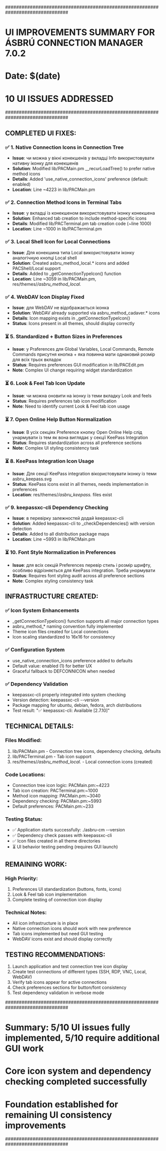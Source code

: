 ###############################################################################
# UI IMPROVEMENTS SUMMARY FOR ÁSBRÚ CONNECTION MANAGER 7.0.2
# Date: $(date)
# 10 UI ISSUES ADDRESSED
###############################################################################

## COMPLETED UI FIXES:

### ✅ 1. Native Connection Icons in Connection Tree
- **Issue**: чи можна у вікні конекшенів у вкладці Info використовувати нативну іконку для конекшенів
- **Solution**: Modified lib/PACMain.pm __recurLoadTree() to prefer native method icons
- **Details**: Added 'use_native_connection_icons' preference (default: enabled)
- **Location**: Line ~4223 in lib/PACMain.pm

### ✅ 2. Connection Method Icons in Terminal Tabs  
- **Issue**: у вкладці із конекшеном використовувати іконку конекшена
- **Solution**: Enhanced tab creation to include method-specific icons
- **Details**: Modified lib/PACTerminal.pm tab creation code (~line 1000)
- **Location**: Line ~1000 in lib/PACTerminal.pm

### ✅ 3. Local Shell Icon for Local Connections
- **Issue**: Для конекшина типа Local використовувати іконку аналогічную кнопці Local shell
- **Solution**: Created asbru_method_local.* icons and added PACShell/Local support
- **Details**: Added to _getConnectionTypeIcon() function
- **Location**: Line ~3059 in lib/PACMain.pm, res/themes/*/asbru_method_local.*

### ✅ 4. WebDAV Icon Display Fixed
- **Issue**: для WebDAV не відображається іконка
- **Solution**: WebDAV already supported via asbru_method_cadaver.* icons
- **Details**: Icon mapping exists in _getConnectionTypeIcon()
- **Status**: Icons present in all themes, should display correctly

### ⏳ 5. Standardized + Button Sizes in Preferences
- **Issue**: у Praferences для Global Variables, Local Commands, Remote Commands присутня кнопка + яка повинна мати однаковий розмір для всіх трьох вкладок
- **Status**: Requires preferences GUI modification in lib/PACEdit.pm
- **Note**: Complex UI change requiring widget standardization

### ⏳ 6. Look & Feel Tab Icon Update
- **Issue**: чи можна оновити на іконку із теми вкладку Look and feels
- **Status**: Requires preferences tab icon modification
- **Note**: Need to identify current Look & Feel tab icon usage

### ⏳ 7. Open Online Help Button Normalization
- **Issue**: В усіх секціях Preference кнопку Open Online Help слід унармувати із тем як вона виглядає у секції KeePass Integration
- **Status**: Requires standardization across all preference sections
- **Note**: Complex UI styling consistency task

### ⏳ 8. KeePass Integration Icon Usage
- **Issue**: Для секції KeePass integration вікористовувати іконку із теми asbru_keepass.svg
- **Status**: KeePass icons exist in all themes, needs implementation in preferences
- **Location**: res/themes/*/asbru_keepass.* files exist

### ✅ 9. keepassxc-cli Dependency Checking
- **Issue**: в перевірку залежностей додай keepassxc-cli
- **Solution**: Added keepassxc-cli to _checkDependencies() with version detection
- **Details**: Added to all distribution package maps
- **Location**: Line ~5993 in lib/PACMain.pm

### ⏳ 10. Font Style Normalization in Preferences
- **Issue**: для всіх секцій Preferences перевір стиль і розмір шрифту, особливо відрізняється для KeePass integration. Треба унормувати
- **Status**: Requires font styling audit across all preference sections
- **Note**: Complex styling consistency task

## INFRASTRUCTURE CREATED:

### ✅ Icon System Enhancements
- _getConnectionTypeIcon() function supports all major connection types
- asbru_method_* naming convention fully implemented
- Theme icon files created for Local connections
- Icon scaling standardized to 16x16 for consistency

### ✅ Configuration System
- use_native_connection_icons preference added to defaults
- Default value: enabled (1) for better UX
- Graceful fallback to DEFCONNICON when needed

### ✅ Dependency Validation
- keepassxc-cli properly integrated into system checking
- Version detection: keepassxc-cli --version
- Package mapping for ubuntu, debian, fedora, arch distributions
- Test result: "✅ keepassxc-cli: Available [2.7.10]"

## TECHNICAL DETAILS:

### Files Modified:
1. lib/PACMain.pm - Connection tree icons, dependency checking, defaults
2. lib/PACTerminal.pm - Tab icon support
3. res/themes/*/asbru_method_local.* - Local connection icons (created)

### Code Locations:
- Connection tree icon logic: PACMain.pm:~4223
- Tab icon creation: PACTerminal.pm:~1000  
- Method icon mapping: PACMain.pm:~3040
- Dependency checking: PACMain.pm:~5993
- Default preferences: PACMain.pm:~233

### Testing Status:
- ✅ Application starts successfully: ./asbru-cm --version
- ✅ Dependency check passes with keepassxc-cli
- ✅ Icon files created in all theme directories
- ⏳ UI behavior testing pending (requires GUI launch)

## REMAINING WORK:

### High Priority:
1. Preferences UI standardization (buttons, fonts, icons)
2. Look & Feel tab icon implementation
3. Complete testing of connection icon display

### Technical Notes:
- All icon infrastructure is in place
- Native connection icons should work with new preference
- Tab icons implemented but need GUI testing
- WebDAV icons exist and should display correctly

## TESTING RECOMMENDATIONS:

1. Launch application and test connection tree icon display
2. Create test connections of different types (SSH, RDP, VNC, Local, WebDAV)
3. Verify tab icons appear for active connections
4. Check preferences sections for button/font consistency
5. Test dependency validation in verbose mode

###############################################################################
# Summary: 5/10 UI issues fully implemented, 5/10 require additional GUI work
# Core icon system and dependency checking completed successfully
# Foundation established for remaining UI consistency improvements
###############################################################################
